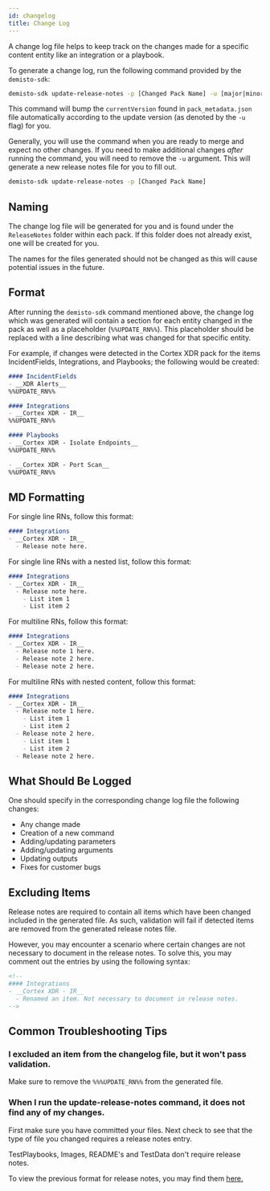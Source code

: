 ```yaml
---
id: changelog
title: Change Log
---
```


A change log file helps to keep track on the changes made for a specific content entity like an integration or a playbook.

To generate a change log, run the following command provided by the `demisto-sdk`:

```bash
demisto-sdk update-release-notes -p [Changed Pack Name] -u [major|minor|revision]
```

This command will bump the `currentVersion` found in `pack_metadata.json` file automatically according to the update version (as denoted by the `-u` flag) for you.

Generally, you will use the command when you are ready to merge and expect no other changes. If you need to make additional 
changes *after* running the command, you will need to remove the `-u` argument. This will generate a new release notes 
file for you to fill out.

```bash
demisto-sdk update-release-notes -p [Changed Pack Name]
```

## Naming
The change log file will be generated for you and is found under the `ReleaseNotes` folder within each pack. If this folder does not already exist, one will be created for you.

The names for the files generated should not be changed as this will cause potential issues in the future. 


## Format
After running the `demisto-sdk` command mentioned above, the change log which was generated will contain a section for each entity changed in the pack as well as a placeholder (`%%UPDATE_RN%%`).
This placeholder should be replaced with a line describing what was changed for that specific entity.

For example, if changes were detected in the Cortex XDR pack for the items IncidentFields, Integrations, and Playbooks; the following would be created:
```markdown
#### IncidentFields
- __XDR Alerts__
%%UPDATE_RN%%

#### Integrations
- __Cortex XDR - IR__
%%UPDATE_RN%%

#### Playbooks
- __Cortex XDR - Isolate Endpoints__
%%UPDATE_RN%%

- __Cortex XDR - Port Scan__
%%UPDATE_RN%%

```

## MD Formatting
For single line RNs, follow this format:
```markdown
#### Integrations
- __Cortex XDR - IR__
  - Release note here.
```

For single line RNs with a nested list, follow this format:
```markdown
#### Integrations
- __Cortex XDR - IR__
  - Release note here.
    - List item 1
    - List item 2
```

For multiline RNs, follow this format:
```markdown
#### Integrations
- __Cortex XDR - IR__
  - Release note 1 here.
  - Release note 2 here.
  - Release note 2 here.
```

For multiline RNs with nested content, follow this format:
```markdown
#### Integrations
- __Cortex XDR - IR__
  - Release note 1 here.
    - List item 1
    - List item 2
  - Release note 2 here.
    - List item 1
    - List item 2
  - Release note 2 here.
```

## What Should Be Logged
One should specify in the corresponding change log file the following changes:
  - Any change made
  - Creation of a new command
  - Adding/updating parameters
  - Adding/updating arguments
  - Updating outputs
  - Fixes for customer bugs
  
  
## Excluding Items
Release notes are required to contain all items which have been changed included in the generated file. As such, validation will fail if detected items are removed from the generated release notes file.

However, you may encounter a scenario where certain changes are not necessary to document in the release notes. To solve this, you may comment out the entries by using the following syntax:

```markdown
<!--
#### Integrations
- __Cortex XDR - IR__
  - Renamed an item. Not necessary to document in release notes.
-->
```

## Common Troubleshooting Tips

### I excluded an item from the changelog file, but it won't pass validation.

 Make sure to remove the `%%%UPDATE_RN%%` from the generated file.

### When I run the **update-release-notes** command, it does not find any of my changes.

First make sure you have committed your files. Next check to see that the type of file you changed requires a release notes entry. 

TestPlaybooks, Images, README's and TestData don't require release notes.


To view the previous format for release notes, you may find them [here.](../integrations/changelog-old-format)
